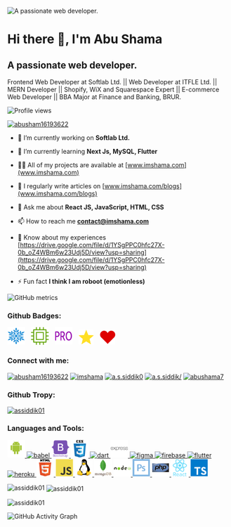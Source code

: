 
![A passionate web developer.](https://media-exp1.licdn.com/dms/image/C5616AQEhJ2_X1Ni3FA/profile-displaybackgroundimage-shrink_350_1400/0/1654698717792?e=1660176000&v=beta&t=A9laywrtGQ1Trh-bq66NwC3VYFchSatIvdn2QXHrv6w)

# Hi there 👋, I'm Abu Shama
## A passionate web developer.

Frontend Web Developer at Softlab Ltd. || Web Developer at ITFLE Ltd. || MERN Developer || Shopify, WiX and Squarespace Expert || E-commerce Web Developer || BBA Major at Finance and Banking, BRUR.


![Profile views](https://gpvc.arturio.dev/ASSiddik01)  

<p align="left"> <a href="https://twitter.com/abusham16193622" target="blank"><img src="https://img.shields.io/twitter/follow/abusham16193622?logo=twitter&style=for-the-badge" alt="abusham16193622" /></a> </p>

- 🔭 I’m currently working on **Softlab Ltd.**

- 🌱 I’m currently learning **Next Js, MySQL, Flutter**

- 👨‍💻 All of my projects are available at [www.imshama.com](www.imshama.com)

- 📝 I regularly write articles on [www.imshama.com/blogs](www.imshama.com/blogs)

- 💬 Ask me about **React JS, JavaScript, HTML, CSS**

- 📫 How to reach me **contact@imshama.com**

- 📄 Know about my experiences [https://drive.google.com/file/d/1YSgPPC0hfc27X-0b_oZ4WBm6w23Udj5D/view?usp=sharing](https://drive.google.com/file/d/1YSgPPC0hfc27X-0b_oZ4WBm6w23Udj5D/view?usp=sharing)

- ⚡ Fun fact **I think I am roboot (emotionless)**

![GitHub metrics](https://metrics.lecoq.io/ASSiddik01)  

<h3 align="left">Github Badges:</h3>
<a href='https://archiveprogram.github.com/'><img src='https://raw.githubusercontent.com/acervenky/animated-github-badges/master/assets/acbadge.gif' width='40' height='40'></a> <a href='https://docs.github.com/en/developers'><img src='https://raw.githubusercontent.com/acervenky/animated-github-badges/master/assets/devbadge.gif' width='40' height='40'></a> <a href='https://github.com/pricing'><img src='https://raw.githubusercontent.com/acervenky/animated-github-badges/master/assets/pro.gif' width='40' height='40'></a> <a href='https://stars.github.com/'><img src='https://raw.githubusercontent.com/acervenky/animated-github-badges/master/assets/starbadge.gif' width='35' height='35'></a> <a href='https://docs.github.com/en/github/supporting-the-open-source-community-with-github-sponsors'><img src='https://raw.githubusercontent.com/acervenky/animated-github-badges/master/assets/sponsorbadge.gif' width='35' height='35'></a> 

<h3 align="left">Connect with me:</h3>
<p align="left">
<a href="https://twitter.com/abusham16193622" target="blank"><img align="center" src="https://raw.githubusercontent.com/rahuldkjain/github-profile-readme-generator/master/src/images/icons/Social/twitter.svg" alt="abusham16193622" height="30" width="40" /></a>
<a href="https://linkedin.com/in/imshama" target="blank"><img align="center" src="https://raw.githubusercontent.com/rahuldkjain/github-profile-readme-generator/master/src/images/icons/Social/linked-in-alt.svg" alt="imshama" height="30" width="40" /></a>
<a href="https://fb.com/a.s.siddik0" target="blank"><img align="center" src="https://raw.githubusercontent.com/rahuldkjain/github-profile-readme-generator/master/src/images/icons/Social/facebook.svg" alt="a.s.siddik0" height="30" width="40" /></a>
<a href="https://instagram.com/a.s.siddik/" target="blank"><img align="center" src="https://raw.githubusercontent.com/rahuldkjain/github-profile-readme-generator/master/src/images/icons/Social/instagram.svg" alt="a.s.siddik/" height="30" width="40" /></a>
<a href="https://www.behance.net/abushama7" target="blank"><img align="center" src="https://raw.githubusercontent.com/rahuldkjain/github-profile-readme-generator/master/src/images/icons/Social/behance.svg" alt="abushama7" height="30" width="40" /></a>
</p>

<h3 align="left">Github Tropy:</h3>
<p align="left"> <a href="https://github.com/ryo-ma/github-profile-trophy"><img src="https://github-profile-trophy.vercel.app/?username=assiddik01" alt="assiddik01" /></a> </p>

<h3 align="left">Languages and Tools:</h3>
<p align="left"> <a href="https://developer.android.com" target="_blank" rel="noreferrer"> <img src="https://raw.githubusercontent.com/devicons/devicon/master/icons/android/android-original-wordmark.svg" alt="android" width="40" height="40"/> </a> <a href="https://babeljs.io/" target="_blank" rel="noreferrer"> <img src="https://www.vectorlogo.zone/logos/babeljs/babeljs-icon.svg" alt="babel" width="40" height="40"/> </a> <a href="https://getbootstrap.com" target="_blank" rel="noreferrer"> <img src="https://raw.githubusercontent.com/devicons/devicon/master/icons/bootstrap/bootstrap-plain-wordmark.svg" alt="bootstrap" width="40" height="40"/> </a> <a href="https://www.w3schools.com/css/" target="_blank" rel="noreferrer"> <img src="https://raw.githubusercontent.com/devicons/devicon/master/icons/css3/css3-original-wordmark.svg" alt="css3" width="40" height="40"/> </a> <a href="https://dart.dev" target="_blank" rel="noreferrer"> <img src="https://www.vectorlogo.zone/logos/dartlang/dartlang-icon.svg" alt="dart" width="40" height="40"/> </a> <a href="https://expressjs.com" target="_blank" rel="noreferrer"> <img src="https://raw.githubusercontent.com/devicons/devicon/master/icons/express/express-original-wordmark.svg" alt="express" width="40" height="40"/> </a> <a href="https://www.figma.com/" target="_blank" rel="noreferrer"> <img src="https://www.vectorlogo.zone/logos/figma/figma-icon.svg" alt="figma" width="40" height="40"/> </a> <a href="https://firebase.google.com/" target="_blank" rel="noreferrer"> <img src="https://www.vectorlogo.zone/logos/firebase/firebase-icon.svg" alt="firebase" width="40" height="40"/> </a> <a href="https://flutter.dev" target="_blank" rel="noreferrer"> <img src="https://www.vectorlogo.zone/logos/flutterio/flutterio-icon.svg" alt="flutter" width="40" height="40"/> </a> <a href="https://heroku.com" target="_blank" rel="noreferrer"> <img src="https://www.vectorlogo.zone/logos/heroku/heroku-icon.svg" alt="heroku" width="40" height="40"/> </a> <a href="https://www.w3.org/html/" target="_blank" rel="noreferrer"> <img src="https://raw.githubusercontent.com/devicons/devicon/master/icons/html5/html5-original-wordmark.svg" alt="html5" width="40" height="40"/> </a> <a href="https://developer.mozilla.org/en-US/docs/Web/JavaScript" target="_blank" rel="noreferrer"> <img src="https://raw.githubusercontent.com/devicons/devicon/master/icons/javascript/javascript-original.svg" alt="javascript" width="40" height="40"/> </a> <a href="https://www.linux.org/" target="_blank" rel="noreferrer"> <img src="https://raw.githubusercontent.com/devicons/devicon/master/icons/linux/linux-original.svg" alt="linux" width="40" height="40"/> </a> <a href="https://www.mongodb.com/" target="_blank" rel="noreferrer"> <img src="https://raw.githubusercontent.com/devicons/devicon/master/icons/mongodb/mongodb-original-wordmark.svg" alt="mongodb" width="40" height="40"/> </a> <a href="https://nodejs.org" target="_blank" rel="noreferrer"> <img src="https://raw.githubusercontent.com/devicons/devicon/master/icons/nodejs/nodejs-original-wordmark.svg" alt="nodejs" width="40" height="40"/> </a> <a href="https://www.photoshop.com/en" target="_blank" rel="noreferrer"> <img src="https://raw.githubusercontent.com/devicons/devicon/master/icons/photoshop/photoshop-line.svg" alt="photoshop" width="40" height="40"/> </a> <a href="https://www.php.net" target="_blank" rel="noreferrer"> <img src="https://raw.githubusercontent.com/devicons/devicon/master/icons/php/php-original.svg" alt="php" width="40" height="40"/> </a> <a href="https://reactjs.org/" target="_blank" rel="noreferrer"> <img src="https://raw.githubusercontent.com/devicons/devicon/master/icons/react/react-original-wordmark.svg" alt="react" width="40" height="40"/> </a> <a href="https://www.typescriptlang.org/" target="_blank" rel="noreferrer"> <img src="https://raw.githubusercontent.com/devicons/devicon/master/icons/typescript/typescript-original.svg" alt="typescript" width="40" height="40"/> </a> </p>

<p><img align="left" src="https://github-readme-stats.vercel.app/api/top-langs?username=assiddik01&show_icons=true&locale=en&layout=compact" alt="assiddik01" /></p>

<p>&nbsp;<img align="center" src="https://github-readme-stats.vercel.app/api?username=assiddik01&show_icons=true&locale=en" alt="assiddik01" /></p>

<p><img align="center" src="https://github-readme-streak-stats.herokuapp.com/?user=assiddik01&" alt="assiddik01" /></p>

![GitHub Activity Graph](https://activity-graph.herokuapp.com/graph?username=ASSiddik01)  


